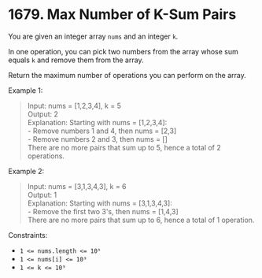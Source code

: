 # 1679. Max Number of K-Sum Pairs

You are given an integer array `nums` and an integer `k`.

In one operation, you can pick two numbers from the array whose sum equals `k` and remove them from the array.

Return the maximum number of operations you can perform on the array.

Example 1:
> Input: nums = [1,2,3,4], k = 5  
Output: 2  
Explanation: Starting with nums = [1,2,3,4]:  
\- Remove numbers 1 and 4, then nums = [2,3]  
\- Remove numbers 2 and 3, then nums = []  
There are no more pairs that sum up to 5, hence a total of 2 operations.

Example 2:
> Input: nums = [3,1,3,4,3], k = 6  
Output: 1  
Explanation: Starting with nums = [3,1,3,4,3]:  
\- Remove the first two 3's, then nums = [1,4,3]  
There are no more pairs that sum up to 6, hence a total of 1 operation.

Constraints:
* `1 <= nums.length <= 10⁵`
* `1 <= nums[i] <= 10⁹`
* `1 <= k <= 10⁹`
